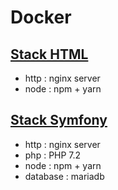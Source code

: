 # Docker


## [Stack HTML](./stack-html)
* http : nginx server
* node : npm + yarn


## [Stack Symfony](./stack-symfony)
* http : nginx server
* php : PHP 7.2
* node : npm + yarn
* database : mariadb